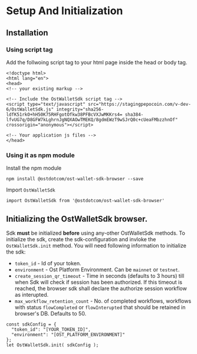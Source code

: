 # Setup And Initialization

## Installation
### Using script tag
Add the follwoing script tag to your html page inside the head or body tag.

```
<!doctype html>
<html lang="en">
<head>
<!-- your existing markup -->

<!-- Include the OstWalletSdk script tag -->
<script type="text/javascript" src="https://stagingpepocoin.com/v-dev-6/OstWalletSdk.js" integrity="sha256-ldfK51rkO+hH50K75RHFgotOfkw38PFBcVXJwMKKrs4= sha384-lfvUG7q/D8GFW7kLghrnJgNQXAOwTMEKQ/8gdmEWzT9wSJrQ0c+cUeaFMbzzhnOf" crossorigin="anonymous"></script>

<!-- Your application js files -->
</head>
```

### Using it as npm module
Install the npm module
```
npm install @ostdotcom/ost-wallet-sdk-browser --save
```

Import `OstWalletSdk`
```
import OstWalletSdk from '@ostdotcom/ost-wallet-sdk-browser'
```


## Initializing the OstWalletSdk browser.
Sdk **must** be initialized **before** using any-other OstWalletSdk methods.
To initialize the sdk, create the sdk-configuration and invloke the `OstWalletSdk.init` method.
You will need following information to initialize the sdk:

* `token_id` - Id of your token.
* `environment` - Ost Platform Environment. Can be `mainnet` or `testnet`.
* `create_session_qr_timeout` - Time in seconds (defaults to 3 hours) till when Sdk will check if session has been authorized. If this timeout is reached, the browser sdk shall declare the authorize session workflow as interupted.
* `max_workflow_retention_count` - No. of completed workflows, workflows with status `flowCompleted` or `flowInterupted` that should be retained in browser's DB. Defaults to 50.


```
const sdkConfig = {
  "token_id": "[YOUR_TOKEN_ID]",
  "environment": "[OST_PLATFORM_ENVIRONMENT]"
};
let OstWalletSdk.init( sdkConfig );
```